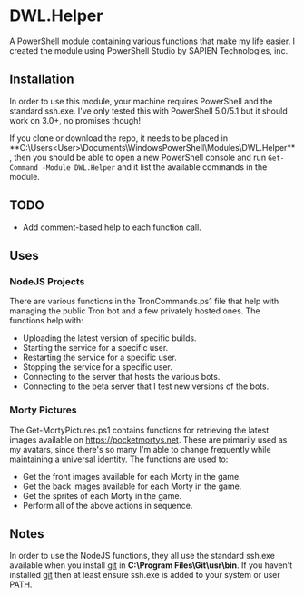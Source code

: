# DWL.Helper
A PowerShell module containing various functions that make my life easier.
I created the module using PowerShell Studio by SAPIEN Technologies, inc.

## Installation
In order to use this module, your machine requires PowerShell and the standard ssh.exe. I've only tested this with PowerShell 5.0/5.1 but it should work on 3.0+, no promises though!

If you clone or download the repo, it needs to be placed in **C:\Users\<User>\Documents\WindowsPowerShell\Modules\DWL.Helper\**, then you should be able to open a new PowerShell console and run ``Get-Command -Module DWL.Helper`` and it list the available commands in the module.

## TODO
- Add comment-based help to each function call.

## Uses
### NodeJS Projects
There are various functions in the TronCommands.ps1 file that help with managing the public Tron bot and a few privately hosted ones.
The functions help with:
- Uploading the latest version of specific builds.
- Starting the service for a specific user.
- Restarting the service for a specific user.
- Stopping the service for a specific user.
- Connecting to the server that hosts the various bots.
- Connecting to the beta server that I test new versions of the bots.

### Morty Pictures
The Get-MortyPictures.ps1 contains functions for retrieving the latest images available on https://pocketmortys.net.
These are primarily used as my avatars, since there's so many I'm able to change frequently while maintaining a universal identity.
The functions are used to:
- Get the front images available for each Morty in the game.
- Get the back images available for each Morty in the game.
- Get the sprites of each Morty in the game.
- Perform all of the above actions in sequence.

## Notes
In order to use the NodeJS functions, they all use the standard ssh.exe available when you install [git](https://git-scm.com/downloads) in **C:\Program Files\Git\usr\bin**.
If you haven't installed [git](https://git-scm.com/downloads) then at least ensure ssh.exe is added to your system or user PATH.
